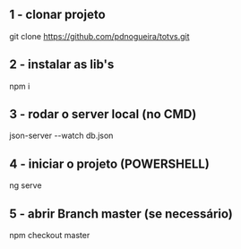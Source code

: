 ## 1 - clonar projeto
git clone https://github.com/pdnogueira/totvs.git

## 2 - instalar as lib's 
npm i

## 3 - rodar o server local (no CMD)
json-server --watch db.json 

## 4 - iniciar o projeto (POWERSHELL)
ng serve

## 5 - abrir Branch master (se necessário)
npm checkout master 
